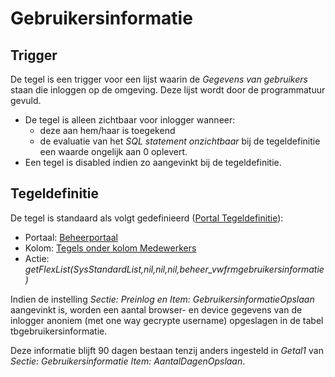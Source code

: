 # Gebruikersinformatie

## Trigger

De tegel is een trigger voor een lijst waarin de _Gegevens van gebruikers_ staan die inloggen op de omgeving. Deze lijst wordt door de programmatuur gevuld.

- De tegel is alleen zichtbaar voor inlogger wanneer:
  - deze aan hem/haar is toegekend
  - de evaluatie van het _SQL statement onzichtbaar_ bij de tegeldefinitie een waarde ongelijk aan 0 oplevert.
- Een tegel is disabled indien zo aangevinkt bij de tegeldefinitie.

## Tegeldefinitie

De tegel is standaard als volgt gedefinieerd ([Portal Tegeldefinitie](/docs/instellen_inrichten/portaldefinitie/portal_tegel.md)):

- Portaal: [Beheerportaal](/docs/probleemoplossing/portalen_en_moduleschermen/beheerportaal.md)
- Kolom: [Tegels onder kolom Medewerkers](/docs/probleemoplossing/portalen_en_moduleschermen/beheerportaal/tegels_onder_kolom_medewerkers.md)
- Actie: _getFlexList(SysStandardList,nil,nil,nil,beheer_vwfrmgebruikersinformatie)_

Indien de instelling _Sectie: Preinlog en Item: GebruikersinformatieOpslaan_ aangevinkt is, worden een aantal browser- en device gegevens van de inlogger anoniem (met one way gecrypte username) opgeslagen in de tabel tbgebruikersinformatie.

Deze informatie blijft 90 dagen bestaan tenzij anders ingesteld in _Getal1_ van _Sectie: Gebruikersinformatie Item: AantalDagenOpslaan_.
